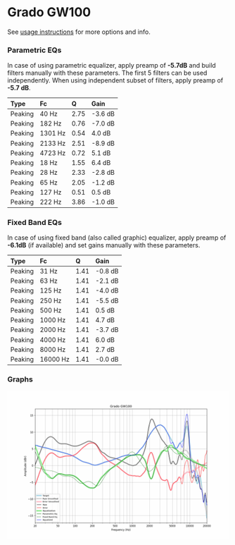 # Grado GW100
See [usage instructions](https://github.com/jaakkopasanen/AutoEq#usage) for more options and info.

### Parametric EQs
In case of using parametric equalizer, apply preamp of **-5.7dB** and build filters manually
with these parameters. The first 5 filters can be used independently.
When using independent subset of filters, apply preamp of **-5.7 dB**.

| Type    | Fc      |    Q | Gain    |
|:--------|:--------|:-----|:--------|
| Peaking | 40 Hz   | 2.75 | -3.6 dB |
| Peaking | 182 Hz  | 0.76 | -7.0 dB |
| Peaking | 1301 Hz | 0.54 | 4.0 dB  |
| Peaking | 2133 Hz | 2.51 | -8.9 dB |
| Peaking | 4723 Hz | 0.72 | 5.1 dB  |
| Peaking | 18 Hz   | 1.55 | 6.4 dB  |
| Peaking | 28 Hz   | 2.33 | -2.8 dB |
| Peaking | 65 Hz   | 2.05 | -1.2 dB |
| Peaking | 127 Hz  | 0.51 | 0.5 dB  |
| Peaking | 222 Hz  | 3.86 | -1.0 dB |

### Fixed Band EQs
In case of using fixed band (also called graphic) equalizer, apply preamp of **-6.1dB**
(if available) and set gains manually with these parameters.

| Type    | Fc       |    Q | Gain    |
|:--------|:---------|:-----|:--------|
| Peaking | 31 Hz    | 1.41 | -0.8 dB |
| Peaking | 63 Hz    | 1.41 | -2.1 dB |
| Peaking | 125 Hz   | 1.41 | -4.0 dB |
| Peaking | 250 Hz   | 1.41 | -5.5 dB |
| Peaking | 500 Hz   | 1.41 | 0.5 dB  |
| Peaking | 1000 Hz  | 1.41 | 4.7 dB  |
| Peaking | 2000 Hz  | 1.41 | -3.7 dB |
| Peaking | 4000 Hz  | 1.41 | 6.0 dB  |
| Peaking | 8000 Hz  | 1.41 | 2.7 dB  |
| Peaking | 16000 Hz | 1.41 | -0.0 dB |

### Graphs
![](./Grado%20GW100.png)